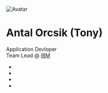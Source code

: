 ![Avatar](https://s.gravatar.com/avatar/42be615fb210779dbb3752714e14c3ec?s=128)

# **Antal Orcsik** (Tony)

Application Devloper  
Team Lead @ [IBM](http://www.ibm.com/)

- <a href="https://twitter.com/aorcsik" target="\_blank"><i class='fa fa-twitter'></i></a>
- <a href="https://facebook.com/aorcsik" target="\_blank"><i class='fa fa-facebook'></i></a>
- <a href="https://linkedin.com/in/aorcsik" target="\_blank"><i class='fa fa-linkedin'></i></a>
- <a href="https://github.com/aorcsik" target="\_blank"><i class='fa fa-github'></i></a>
